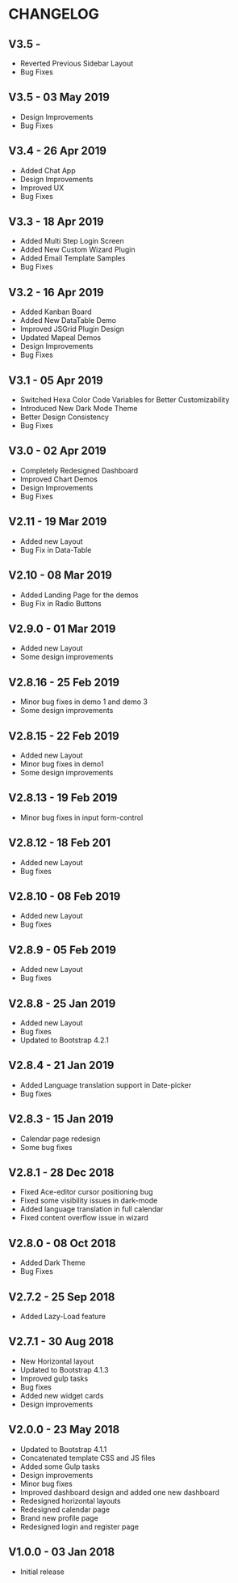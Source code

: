 # CHANGELOG

## V3.5 -

- Reverted Previous Sidebar Layout
- Bug Fixes

## V3.5 - 03 May 2019

- Design Improvements
- Bug Fixes

## V3.4 - 26 Apr 2019

- Added Chat App
- Design Improvements
- Improved UX
- Bug Fixes

## V3.3 - 18 Apr 2019

- Added Multi Step Login Screen
- Added New Custom Wizard Plugin
- Added Email Template Samples
- Bug Fixes

## V3.2 - 16 Apr 2019

- Added Kanban Board
- Added New DataTable Demo
- Improved JSGrid Plugin Design
- Updated Mapeal Demos
- Design Improvements
- Bug Fixes

## V3.1 - 05 Apr 2019

- Switched Hexa Color Code Variables for Better Customizability
- Introduced New Dark Mode Theme
- Better Design Consistency
- Bug Fixes

## V3.0 - 02 Apr 2019

- Completely Redesigned Dashboard
- Improved Chart Demos
- Design Improvements
- Bug Fixes

## V2.11 - 19 Mar 2019

- Added new Layout
- Bug Fix in Data-Table

## V2.10 - 08 Mar 2019

- Added Landing Page for the demos
- Bug Fix in Radio Buttons

## V2.9.0 - 01 Mar 2019

- Added new Layout
- Some design improvements

## V2.8.16 - 25 Feb 2019

- Minor bug fixes in demo 1 and demo 3
- Some design improvements

## V2.8.15 - 22 Feb 2019

- Added new Layout
- Minor bug fixes in demo1
- Some design improvements

## V2.8.13 - 19 Feb 2019

- Minor bug fixes in input form-control

## V2.8.12 - 18 Feb 201

- Added new Layout
- Bug fixes

## V2.8.10 - 08 Feb 2019

- Added new Layout
- Bug fixes

## V2.8.9 - 05 Feb 2019

- Added new Layout
- Bug fixes

## V2.8.8 - 25 Jan 2019

- Added new Layout
- Bug fixes
- Updated to Bootstrap 4.2.1

## V2.8.4 - 21 Jan 2019

- Added Language translation support in Date-picker
- Bug fixes

## V2.8.3 - 15 Jan 2019

- Calendar page redesign
- Some bug fixes

## V2.8.1 - 28 Dec 2018

- Fixed Ace-editor cursor positioning bug
- Fixed some visibility issues in dark-mode
- Added language translation in full calendar
- Fixed content overflow issue in wizard

## V2.8.0 - 08 Oct 2018

- Added Dark Theme
- Bug Fixes

## V2.7.2 - 25 Sep 2018

- Added Lazy-Load feature

## V2.7.1 - 30 Aug 2018

- New Horizontal layout
- Updated to Bootstrap 4.1.3
- Improved gulp tasks
- Bug fixes
- Added new widget cards
- Design improvements

## V2.0.0 - 23 May 2018

- Updated to Bootstrap 4.1.1
- Concatenated template CSS and JS files
- Added some Gulp tasks
- Design improvements
- Minor bug fixes
- Improved dashboard design and added one new dashboard
- Redesigned horizontal layouts
- Redesigned calendar page
- Brand new profile page
- Redesigned login and register page

## V1.0.0 - 03 Jan 2018

- Initial release

